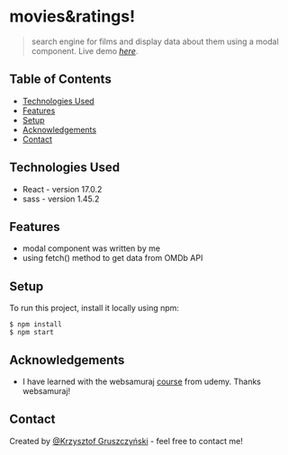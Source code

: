 # movies&ratings!
> search engine for films and display data about them using a modal component. 
> Live demo [_here_](https://search-the-movie.herokuapp.com/).

## Table of Contents
* [Technologies Used](#technologies-used)
* [Features](#features)
* [Setup](#setup)
* [Acknowledgements](#acknowledgements)
* [Contact](#contact)

## Technologies Used
- React - version 17.0.2
- sass - version 1.45.2

## Features
- modal component was written by me
- using fetch() method to get data from OMDb API

## Setup
To run this project, install it locally using npm:
```
$ npm install
$ npm start
```

## Acknowledgements
- I have learned with the websamuraj [course](https://www.udemy.com/course/kurs-react-od-podstaw/learn/lecture/22304728?start=0#overview) from udemy. Thanks websamuraj!

## Contact
Created by [@Krzysztof Gruszczyński](https://www.linkedin.com/in/krzysztof-gruszczy%C5%84ski-7aa43a206/) - feel free to contact me!
